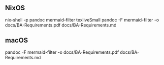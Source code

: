 ## NixOS
nix-shell -p pandoc mermaid-filter texliveSmall
pandoc -F mermaid-filter -o docs/BA-Requirements.pdf docs/BA-Requirements.md

## macOS
pandoc -F mermaid-filter -o docs/BA-Requirements.pdf docs/BA-Requirements.md